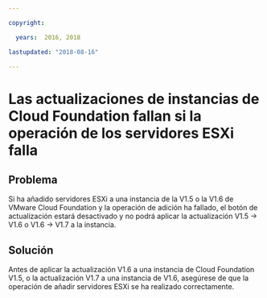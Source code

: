 ```yaml
---

copyright:

  years:  2016, 2018

lastupdated: "2018-08-16"

---
```


# Las actualizaciones de instancias de Cloud Foundation fallan si la operación de los servidores ESXi falla

## Problema

Si ha añadido servidores ESXi a una instancia de la V1.5 o la V1.6 de VMware Cloud Foundation y la operación de adición ha fallado, el botón de actualización estará desactivado y no podrá aplicar la actualización V1.5 -> V1.6 o V1.6 -> V1.7 a la instancia.

## Solución

Antes de aplicar la actualización V1.6 a una instancia de Cloud Foundation V1.5, o la actualización V1.7 a una instancia de V1.6, asegúrese de que la operación de añadir servidores ESXi se ha realizado correctamente.
